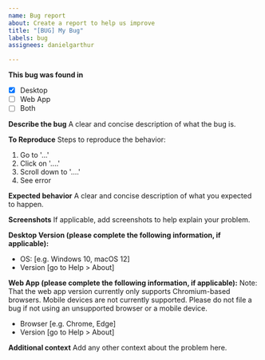 ```yaml
---
name: Bug report
about: Create a report to help us improve
title: "[BUG] My Bug"
labels: bug
assignees: danielgarthur

---
```


**This bug was found in**
- [x] Desktop
- [ ] Web App
- [ ] Both 

**Describe the bug**
A clear and concise description of what the bug is.

**To Reproduce**
Steps to reproduce the behavior:
1. Go to '...'
2. Click on '....'
3. Scroll down to '....'
4. See error

**Expected behavior**
A clear and concise description of what you expected to happen.

**Screenshots**
If applicable, add screenshots to help explain your problem.

**Desktop Version (please complete the following information, if applicable):**
 - OS: [e.g. Windows 10, macOS 12]
 - Version [go to Help > About]

**Web App (please complete the following information, if applicable):**
Note: That the web app version currently only supports Chromium-based browsers. Mobile devices are not currently supported. Please do not file a bug if not using an unsupported browser or a mobile device.
 - Browser [e.g. Chrome, Edge]
 - Version [go to Help > About]

**Additional context**
Add any other context about the problem here.
